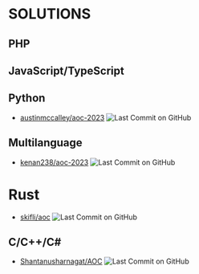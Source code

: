 # SOLUTIONS

## PHP

## JavaScript/TypeScript

## Python
* [austinmccalley/aoc-2023](https://github.com/austinmccalley/aoc-2023) ![Last Commit on GitHub](https://img.shields.io/badge/last%20commit-2023--12--02-brightgreen)

## Multilanguage

* [kenan238/aoc-2023](https://github.com/kenan238/aoc-2023) ![Last Commit on GitHub](https://img.shields.io/badge/last%20commit-2023--12--02-brightgreen)

# Rust

* [skifli/aoc](https://github.com/skifli/aoc) ![Last Commit on GitHub](https://img.shields.io/badge/last%20commit-2023--12--02-brightgreen)

## C/C++/C\#
* [Shantanusharnagat/AOC](https://github.com/Shantanusharnagat/AOC) ![Last Commit on GitHub](https://img.shields.io/badge/last%20commit-2023--12--01-brightgreen)


